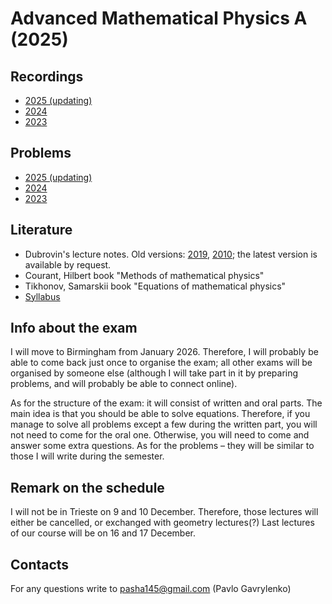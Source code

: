 # Advanced Mathematical Physics A (2025)

## Recordings

- [2025 (updating)](https://youtube.com/playlist?list=PLFKddYJiFkm6NnXXPL_Gq72AqX-hu5jPz)
- [2024](https://youtube.com/playlist?list=PLFKddYJiFkm5HLc23j14r5TKbi2R6SM0C)
- [2023](https://youtube.com/playlist?list=PLFKddYJiFkm7suM8aHP6iLM_m2wQ31tyW)

## Problems

- [2025 (updating)](./problems/problems_2025.pdf)
- [2024](./problems/problems_2024.pdf)
- [2023](./problems/problems_2023.pdf)

## Literature

- Dubrovin's lecture notes. Old versions: [2019](https://www.math.sissa.it/sites/default/files/course_materials/Zero-to-Laplace.pdf), [2010](https://people.sissa.it/~dubrovin/fm1_web.pdf); the latest version is available by request.
- Courant, Hilbert book "Methods of mathematical physics"
- Tikhonov, Samarskii book "Equations of mathematical physics"
- [Syllabus](https://units.coursecatalogue.cineca.it/insegnamenti/2025/118750/2025/1/10801?coorte=2025&schemaid=13028)

## Info about the exam

I will move to Birmingham from January 2026. Therefore, I will probably be able to come back just once to organise the exam; all other exams will be organised by someone else (although I will take part in it by preparing problems, and will probably be able to connect online).

As for the structure of the exam: it will consist of written and oral parts. The main idea is that you should be able to solve equations. Therefore, if you manage to solve all problems except a few during the written part, you will not need to come for the oral one. Otherwise, you will need to come and answer some extra questions. As for the problems – they will be similar to those I will write during the semester.

## Remark on the schedule

I will not be in Trieste on 9 and 10 December. Therefore, those lectures will either be cancelled, or exchanged with geometry lectures(?) Last lectures of our course will be on 16 and 17 December.

## Contacts

For any questions write to <pasha145@gmail.com> (Pavlo Gavrylenko)